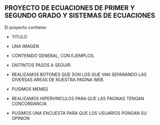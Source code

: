 ## PROYECTO DE ECUACIONES DE PRIMER Y SEGUNDO GRADO Y SISTEMAS DE ECUACIONES

El proyecto contiene:

* TITULO

* UNA IMAGEN 

* CONTENIDO GENERAL, CON EJEMPLOS.

* DISTINTOS PASOS A SEGUIR.

* REALIZAMOS BOTONES QUE SON LOS QUE VAN SEPARANDO LAS DIVERSAS AREAS DE NUESTRA PAGINA WEB.

* PUSIMOS MEMES 

* REALIZAMOS HIPERVINCULOS PARA QUE LAS PAGINAS TENGAN CONCORDANCIA

* PUSIMOS UNA  ENCUESTA PARA QUE LOS USUARIOS PONGAN SU OPINION

